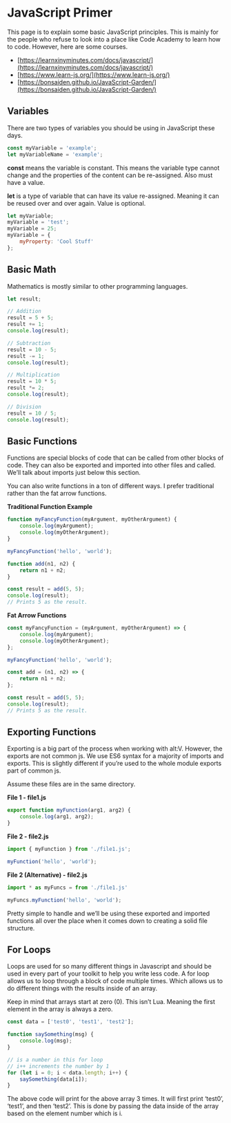 # JavaScript Primer

This page is to explain some basic JavaScript principles. This is mainly for the people who refuse to look into a place like Code Academy to learn how to code. However, here are some courses.

-   [https://learnxinyminutes.com/docs/javascript/](https://learnxinyminutes.com/docs/javascript/)
-   [https://www.learn-js.org/](https://www.learn-js.org/)
-   [https://bonsaiden.github.io/JavaScript-Garden/](https://bonsaiden.github.io/JavaScript-Garden/)

## Variables

There are two types of variables you should be using in JavaScript these days.

```js
const myVariable = 'example';
let myVariableName = 'example';
```

**const** means the variable is constant. This means the variable type cannot change and the properties of the content can be re-assigned. Also must have a value.

**let** is a type of variable that can have its value re-assigned. Meaning it can be reused over and over again. Value is optional.

```js
let myVariable;
myVariable = 'test';
myVariable = 25;
myVariable = {
    myProperty: 'Cool Stuff'
};
```

## Basic Math

Mathematics is mostly similar to other programming languages.

```js
let result;

// Addition
result = 5 + 5;
result += 1;
console.log(result);

// Subtraction
result = 10 - 5;
result -= 1;
console.log(result);

// Multiplication
result = 10 * 5;
result *= 2;
console.log(result);

// Division
result = 10 / 5;
console.log(result);
```

## Basic Functions

Functions are special blocks of code that can be called from other blocks of code. They can also be exported and imported into other files and called. We’ll talk about imports just below this section.

You can also write functions in a ton of different ways. I prefer traditional rather than the fat arrow functions.

**Traditional Function Example**

```js
function myFancyFunction(myArgument, myOtherArgument) {
    console.log(myArgument);
    console.log(myOtherArgument);
}

myFancyFunction('hello', 'world');

function add(n1, n2) {
    return n1 + n2;
}

const result = add(5, 5);
console.log(result);
// Prints 5 as the result.
```

**Fat Arrow Functions**

```js
const myFancyFunction = (myArgument, myOtherArgument) => {
    console.log(myArgument);
    console.log(myOtherArgument);
};

myFancyFunction('hello', 'world');

const add = (n1, n2) => {
    return n1 + n2;
};

const result = add(5, 5);
console.log(result);
// Prints 5 as the result.
```

## Exporting Functions

Exporting is a big part of the process when working with alt:V. However, the exports are not common js. We use ES6 syntax for a majority of imports and exports. This is slightly different if you’re used to the whole module exports part of common js.

Assume these files are in the same directory.

**File 1 - file1.js**

```js
export function myFunction(arg1, arg2) {
    console.log(arg1, arg2);
}
```

**File 2 - file2.js**

```js
import { myFunction } from './file1.js';

myFunction('hello', 'world');
```

**File 2 (Alternative) - file2.js**

```js
import * as myFuncs = from './file1.js'

myFuncs.myFunction('hello', 'world');
```

Pretty simple to handle and we’ll be using these exported and imported functions all over the place when it comes down to creating a solid file structure.

## For Loops

Loops are used for so many different things in Javascript and should be used in every part of your toolkit to help you write less code. A for loop allows us to loop through a block of code multiple times. Which allows us to do different things with the results inside of an array.

Keep in mind that arrays start at zero (0). This isn’t Lua. Meaning the first element in the array is always a zero.

```js
const data = ['test0', 'test1', 'test2'];

function saySomething(msg) {
    console.log(msg);
}

// is a number in this for loop
// i++ increments the number by 1
for (let i = 0; i < data.length; i++) {
    saySomething(data[i]);
}
```

The above code will print for the above array 3 times. It will first print ‘test0’, ‘test1’, and then ‘test2’. This is done by passing the data inside of the array based on the element number which is i.

